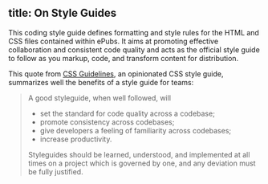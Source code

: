 title: On Style Guides
---

This coding style guide defines formatting and style rules for the HTML and CSS files contained within ePubs. It aims at promoting effective collaboration and consistent code quality and acts as the official style guide to follow as you markup, code, and transform content for distribution.

This quote from [CSS Guidelines](http://cssguidelin.es/#the-importance-of-a-styleguide), an opinionated CSS style guide, summarizes well the benefits of a style guide for teams:

<blockquote>
  A good styleguide, when well followed, will<ul><li>set the standard for code quality across a codebase;</li><li>promote consistency across codebases;</li><li>give developers a feeling of familiarity across codebases;</li><li>increase productivity.</li></ul>Styleguides should be learned, understood, and implemented at all times on a project which is governed by one, and any deviation must be fully justified.<br>
</blockquote>